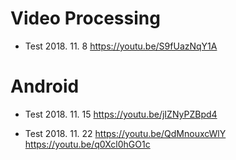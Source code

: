 # Video Processing
- Test 2018. 11. 8
https://youtu.be/S9fUazNqY1A


# Android
- Test 2018. 11. 15
https://youtu.be/jIZNyPZBpd4

- Test 2018. 11. 22
https://youtu.be/QdMnouxcWlY
https://youtu.be/q0Xcl0hGO1c